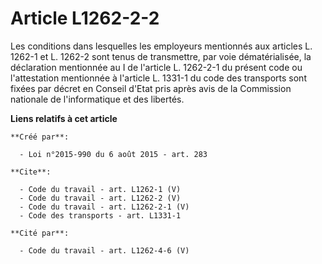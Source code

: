 # Article L1262-2-2

Les conditions dans lesquelles les employeurs mentionnés aux articles L. 1262-1 et L. 1262-2 sont tenus de transmettre, par
voie dématérialisée, la déclaration mentionnée au I de l'article L. 1262-2-1 du présent code ou l'attestation mentionnée à
l'article L. 1331-1 du code des transports sont fixées par décret en Conseil d'Etat pris après avis de la Commission
nationale de l'informatique et des libertés.

**Liens relatifs à cet article**

	**Créé par**:

	  - Loi n°2015-990 du 6 août 2015 - art. 283

	**Cite**:

	  - Code du travail - art. L1262-1 (V)
	  - Code du travail - art. L1262-2 (V)
	  - Code du travail - art. L1262-2-1 (V)
	  - Code des transports - art. L1331-1

	**Cité par**:

	  - Code du travail - art. L1262-4-6 (V)
